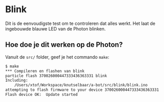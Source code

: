 # Blink

Dit is de eenvoudigste test om te controleren dat alles werkt. Het laat de ingebouwde blauwe LED van de Photon blinken.

## Hoe doe je dit werken op de Photon?

Vanuit de `src/` folder, geef je het commando `make`:

```bash
$ make
*** Compileren en flashen van blink
particle flash 370026000447333436363331 blink
Including:
    /Users/xtof/Workspace/knutselbaar/a-bot/src/blink/blink.ino
attempting to flash firmware to your device 370026000447333436363331
Flash device OK:  Update started
```
